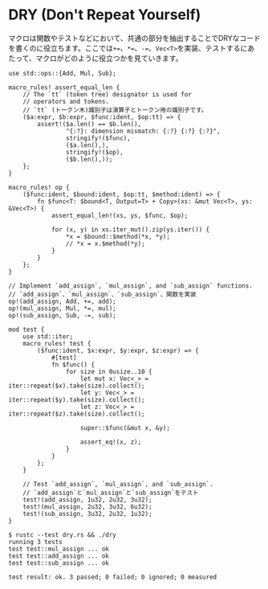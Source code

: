 # DRY (Don't Repeat Yourself)

<!--
Macros allow writing DRY code by factoring out the common parts of functions
and/or test suites. Here is an example that implements and tests the `+=`, `*=`
and `-=` operators on `Vec<T>`:
-->
マクロは関数やテストなどにおいて、共通の部分を抽出することでDRYなコードを書くのに役立ちます。ここでは`+=`、`*=`、`-=`、`Vec<T>`を実装、テストするにあたって、マクロがどのように役立つかを見ていきます。

```rust,editable
use std::ops::{Add, Mul, Sub};

macro_rules! assert_equal_len {
    // The `tt` (token tree) designator is used for
    // operators and tokens.
    // `tt` (トークン木)識別子は演算子とトークン用の識別子です。
    ($a:expr, $b:expr, $func:ident, $op:tt) => {
        assert!($a.len() == $b.len(),
                "{:?}: dimension mismatch: {:?} {:?} {:?}",
                stringify!($func),
                ($a.len(),),
                stringify!($op),
                ($b.len(),));
    };
}

macro_rules! op {
    ($func:ident, $bound:ident, $op:tt, $method:ident) => {
        fn $func<T: $bound<T, Output=T> + Copy>(xs: &mut Vec<T>, ys: &Vec<T>) {
            assert_equal_len!(xs, ys, $func, $op);

            for (x, y) in xs.iter_mut().zip(ys.iter()) {
                *x = $bound::$method(*x, *y);
                // *x = x.$method(*y);
            }
        }
    };
}

// Implement `add_assign`, `mul_assign`, and `sub_assign` functions.
// `add_assign`、`mul_assign`、`sub_assign`、関数を実装
op!(add_assign, Add, +=, add);
op!(mul_assign, Mul, *=, mul);
op!(sub_assign, Sub, -=, sub);

mod test {
    use std::iter;
    macro_rules! test {
        ($func:ident, $x:expr, $y:expr, $z:expr) => {
            #[test]
            fn $func() {
                for size in 0usize..10 {
                    let mut x: Vec<_> = iter::repeat($x).take(size).collect();
                    let y: Vec<_> = iter::repeat($y).take(size).collect();
                    let z: Vec<_> = iter::repeat($z).take(size).collect();

                    super::$func(&mut x, &y);

                    assert_eq!(x, z);
                }
            }
        };
    }

    // Test `add_assign`, `mul_assign`, and `sub_assign`.
    // `add_assign`と`mul_assign`と`sub_assign`をテスト
    test!(add_assign, 1u32, 2u32, 3u32);
    test!(mul_assign, 2u32, 3u32, 6u32);
    test!(sub_assign, 3u32, 2u32, 1u32);
}
```

```shell
$ rustc --test dry.rs && ./dry
running 3 tests
test test::mul_assign ... ok
test test::add_assign ... ok
test test::sub_assign ... ok

test result: ok. 3 passed; 0 failed; 0 ignored; 0 measured
```
